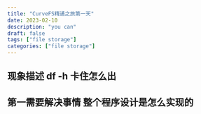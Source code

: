 ```yaml
---
title: "CurveFS精通之旅第一天"
date: 2023-02-10
description: "you can"
draft: false
tags: ["file storage"]
categories: ["file storage"]
---
```



## 现象描述 df -h 卡住怎么出

## 第一需要解决事情  整个程序设计是怎么实现的




